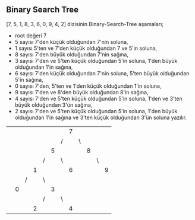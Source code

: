 ## Binary Search Tree 


[7, 5, 1, 8, 3, 6, 0, 9, 4, 2] dizisinin Binary-Search-Tree aşamaları;
- root değeri 7 
- 5 sayısı 7'den küçük olduğundan 7'nin soluna, 
- 1 sayısı 5'ten ve 7'den küçük olduğundan 7 ve 5'in soluna, 
- 8 sayısı 7'den büyük olduğundan 7'nin sağına, 
- 3 sayısı 7'den ve 5'ten küçük olduğundan 5'in soluna, 1'den büyük olduğundan 1'in sağına, 
- 6 sayısı 7'den küçük olduğundan 7'nin soluna, 5'ten büyük olduğundan 5'in sağına, 
- 0 sayısı 7'den, 5'ten ve 1'den küçük olduğundan 1'in soluna, 
- 9 sayısı 7'den ve 8'den büyük olduğundan 8'in sağına, 
- 4 sayısı 7'den ve 5'ten küçük olduğundan 5'in soluna, 1'den ve 3'ten büyük olduğundan 3'ün sağına,
- 2 sayısı 7'den ve 5'ten küçük olduğundan 5'in soluna, 1'den büyük olduğundan 1'in sağına ve 3'ten küçük olduğundan 3'ün soluna yazılır.

|             |  |  |     |  |  |  |  |  |  |  |  |
|--           |--|--|-    |- |- |- |- |- |- |- |- |
|             |  |  |     |  |  |  | 7|  |  |  |  |  
|             |  |  |     |  |  | /|  |\ |  |  |  | 
|             |  |  |     |  | 5|  |  |  |8 |  |  | 
|             |  |  |     | /|  |\ |  |  |  |\ |  | 
|             |  |  | 1   |  |  |  |6 |  |  |  | 9|
|             |  | /|     |\ |  |  |  |  |  |  |  |
|             | 0|  |     |  | 3|  |  |  |  |  |  |
|             |  |  |     | /|  |\ |  |  |  |  |  |
|             |  |  |   2 |  |  |  |4 |  |  |  |  |
